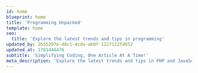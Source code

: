 ```yaml
---
id: home
blueprint: home
title: 'Programming Unpacked'
template: home
seo:
  title: 'Explore the latest trends and tips in programming'
updated_by: 2b55297e-d8c1-4cda-ab0f-1227112fd652
updated_at: 1701446476
subtitle: 'Simplifying Coding, One Article At A Time!'
meta_description: 'Explore the latest trends and tips in PHP and JavaScript coding on our programming blog. Dive into comprehensive guides, industry updates, and cutting-edge examples to elevate your web development skills.'
---
```

